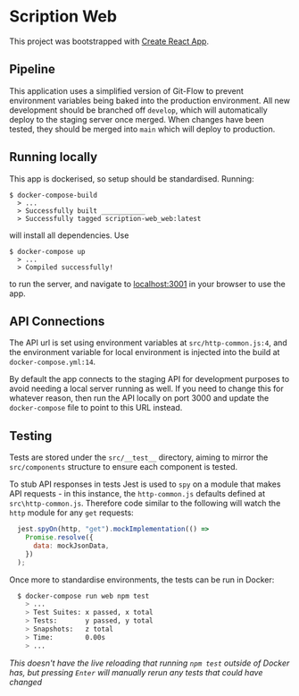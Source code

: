# Scription Web

This project was bootstrapped with [Create React App](https://github.com/facebook/create-react-app).

## Pipeline

This application uses a simplified version of Git-Flow to prevent environment variables being baked into the production environment. All new development should be branched off `develop`, which will automatically deploy to the staging server once merged. When changes have been tested, they should be merged into `main` which will deploy to production.

## Running locally

This app is dockerised, so setup should be standardised. Running:

```docker
$ docker-compose-build
  > ...
  > Successfully built ___________
  > Successfully tagged scription-web_web:latest
```

will install all dependencies. Use

```docker
$ docker-compose up
  > ...
  > Compiled successfully!
```

to run the server, and navigate to [localhost:3001](localhost:3001) in your browser to use the app.

## API Connections

The API url is set using environment variables at `src/http-common.js:4`, and the environment variable for local environment is injected into the build at `docker-compose.yml:14`.

By default the app connects to the staging API for development purposes to avoid needing a local server running as well. If you need to change this for whatever reason, then run the API locally on port 3000 and update the `docker-compose` file to point to this URL instead.

## Testing

Tests are stored under the `src/__test__` directory, aiming to mirror the `src/components` structure to ensure each component is tested.

To stub API responses in tests Jest is used to `spy` on a module that makes API requests - in this instance, the `http-common.js` defaults defined at `src\http-common.js`. Therefore code similar to the following will watch the `http` module for any `get` requests:

```js
  jest.spyOn(http, "get").mockImplementation(() =>
    Promise.resolve({
      data: mockJsonData,
    })
  );
```

Once more to standardise environments, the tests can be run in Docker:

```bash
  $ docker-compose run web npm test
    > ...
    > Test Suites: x passed, x total
    > Tests:       y passed, y total
    > Snapshots:   z total
    > Time:        0.00s
    > ...
```

*This doesn't have the live reloading that running `npm test` outside of Docker has, but pressing `Enter` will manually rerun any tests that could have changed*
